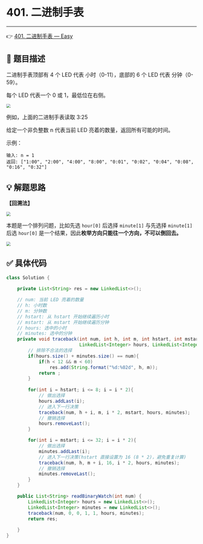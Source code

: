 # 401. 二进制手表

---

👉 [401. 二进制手表 — Easy](https://leetcode-cn.com/problems/binary-watch/)

## 📜 题目描述

二进制手表顶部有 4 个 LED 代表 小时（0-11），底部的 6 个 LED 代表 分钟（0-59）。

每个 LED 代表一个 0 或 1，最低位在右侧。

<img src="https://gitee.com/veal98/images/raw/master/img/20201112150821.png" style="zoom:67%;" />

例如，上面的二进制手表读取 3:25

给定一个非负整数 n 代表当前 LED 亮着的数量，返回所有可能的时间。

示例：

```
输入: n = 1
返回: ["1:00", "2:00", "4:00", "8:00", "0:01", "0:02", "0:04", "0:08", "0:16", "0:32"]
```

## 💡 解题思路

**【回溯法】**

<img src="https://gitee.com/veal98/images/raw/master/img/20201112151514.png" style="zoom:67%;" />

本题是一个排列问题，比如先选 `hour[0]` 后选择 `minute[1]` 与先选择 `minute[1]` 后选 `hour[0]` 是一个结果，因此**枚举方向只能往一个方向，不可以倒回去。**

<img src="https://gitee.com/veal98/images/raw/master/img/20201112151558.png" style="zoom: 67%;" />


## ✅  具体代码 


```java
class Solution {
    
    private List<String> res = new LinkedList<>();

    // num: 当前 LED 亮着的数量
    // h: 小时数
    // m: 分钟数
    // hstart: 从 hstart 开始继续遍历小时
    // mstart: 从 mstart 开始继续遍历分钟
    // hours: 选中的小时
    // minutes: 选中的分钟
    private void traceback(int num, int h, int m, int hstart, int mstart,
                           LinkedList<Integer> hours, LinkedList<Integer> minutes){
        // 排除不合法的选择                   
        if(hours.size() + minutes.size() == num){
            if(h < 12 && m < 60)
                res.add(String.format("%d:%02d", h, m));
            return ;
        }
        
        for(int i = hstart; i <= 8; i = i * 2){
            // 做出选择
            hours.addLast(i);
            // 进入下一行决策
            traceback(num, h + i, m, i * 2, mstart, hours, minutes);
            // 撤销选择
            hours.removeLast();
        }

        for(int i = mstart; i <= 32; i = i * 2){
            // 做出选择
            minutes.addLast(i);
            // 进入下一行决策(hstart 直接设置为 16 (8 * 2)，避免重复计算)
            traceback(num, h, m + i, 16, i * 2, hours, minutes);
            // 撤销选择
            minutes.removeLast();
        }
    }

    public List<String> readBinaryWatch(int num) {
        LinkedList<Integer> hours = new LinkedList<>();
        LinkedList<Integer> minutes = new LinkedList<>();
        traceback(num, 0, 0, 1, 1, hours, minutes);
        return res;
        
    }
}
```

